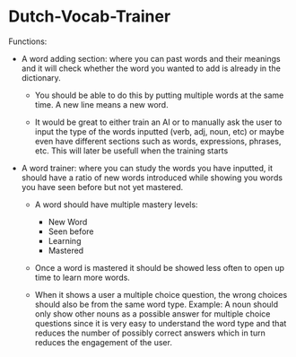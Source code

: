 # Dutch-Vocab-Trainer

Functions:
- A word adding section:
    where you can past words and their meanings and it will check whether the word you wanted to add is already in the dictionary.
    
    - You should be able to do this by putting multiple words at the same time. A new line means a new word.

    - It would be great to either train an AI or to manually ask the user to input the type of the words inputted (verb, adj, noun, etc) or maybe even have different sections such as words, expressions, phrases, etc. This will later be usefull when the training starts

- A word trainer:
    where you can study the words you have inputted, it should have a ratio of new words introduced while showing you words you have seen before but not yet mastered.

    - A word should have multiple mastery levels:
        - New Word
        - Seen before
        - Learning
        - Mastered
    
    - Once a word is mastered it should be showed less often to open up time to learn more words.

    - When it shows a user a multiple choice question, the wrong choices should also be from the same word type. Example: A noun should only show other nouns as a possible answer for multiple choice questions since it is very easy to understand the word type and that reduces the number of possibly correct answers which in turn reduces the engagement of the user.